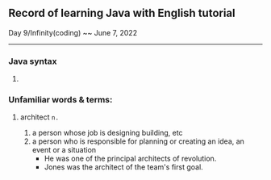 ## Record of  learning Java with English tutorial

Day  9/Infinity(coding) ~~ June 7, 2022

-----

### Java syntax

1. 

### Unfamiliar words & terms:

1. architect `n.`

   1. a person whose job is designing building, etc
   2. a person who is responsible for planning or creating an idea, an event or a situation
      - He was one of the principal architects of revolution.
      - Jones was the architect of the team's first goal.

   